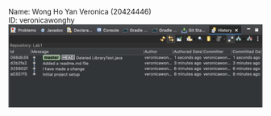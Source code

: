 Name: Wong Ho Yan Veronica (20424446)
<br>
ID: veronicawonghy
<br>
![Screenshot of the Git History](screenshot-deletedLibraryTest.png)